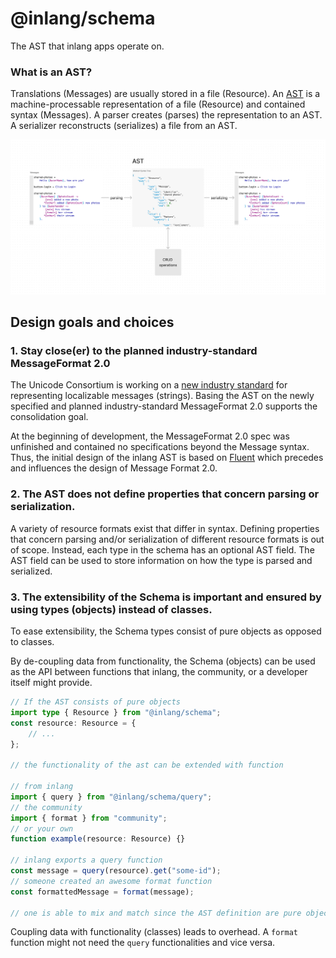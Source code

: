 # @inlang/schema

The AST that inlang apps operate on.

### What is an AST?

Translations (Messages) are usually stored in a file (Resource). An [AST](https://en.wikipedia.org/wiki/Abstract_syntax_tree) is a machine-processable representation of a file (Resource) and contained
syntax (Messages). A parser creates (parses) the representation to an AST. A serializer reconstructs (serializes) a file from an AST.

![AST visualization](./ast-visualization.png)

## Design goals and choices

### 1. Stay close(er) to the planned industry-standard MessageFormat 2.0

The Unicode Consortium is working on a [new industry standard](https://github.com/unicode-org/message-format-wg) for representing localizable messages (strings). Basing the AST on the newly specified and planned industry-standard MessageFormat 2.0 supports the consolidation goal.

At the beginning of development, the MessageFormat 2.0 spec was unfinished and contained no specifications beyond the Message syntax. Thus, the initial design of the inlang AST is based on [Fluent](https://projectfluent.org/) which precedes and influences the design of Message Format 2.0.

### 2. The AST does not define properties that concern parsing or serialization.

A variety of resource formats exist that differ in syntax. Defining properties that concern parsing and/or serialization of different resource formats is out of scope. Instead, each type in the schema has an optional AST field. The AST field can be used to store information on how the type is parsed and serialized.

### 3. The extensibility of the Schema is important and ensured by using types (objects) instead of classes.

To ease extensibility, the Schema types consist of pure objects as opposed to classes.

By de-coupling data from functionality, the Schema (objects) can be used as the API between functions that inlang, the community, or a developer itself might provide.

```ts
// If the AST consists of pure objects
import type { Resource } from "@inlang/schema";
const resource: Resource = {
	// ...
};

// the functionality of the ast can be extended with function

// from inlang
import { query } from "@inlang/schema/query";
// the community
import { format } from "community";
// or your own
function example(resource: Resource) {}

// inlang exports a query function
const message = query(resource).get("some-id");
// someone created an awesome format function
const formattedMessage = format(message);

// one is able to mix and match since the AST definition are pure objects.
```

Coupling data with functionality (classes) leads to overhead. A `format` function might not need the `query` functionalities and vice versa.
